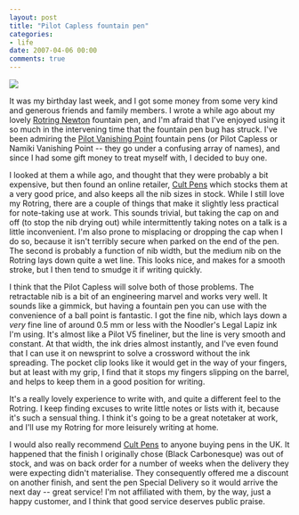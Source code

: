 ```yaml
---
layout: post
title: "Pilot Capless fountain pen"
categories:
- life
date: 2007-04-06 00:00
comments: true
---
```


<p class="img-shadow"><img src="http://www.rousette.org.uk/images/uploads/capless.jpg" /></p>

<p>It was my birthday last week, and I got some money from some very kind and generous friends and family members. I wrote a while ago about my lovely <a href="http://www.rousette.org.uk/blog/archives/fountain-pens/">Rotring Newton</a> fountain pen, and I'm afraid that I've enjoyed using it so much in the intervening time that the fountain pen bug has struck. I've been admiring the <a href="http://www.namiki.com/collections/pilotVanishingPoint_RA.php">Pilot Vanishing Point</a> fountain pens (or Pilot Capless or Namiki Vanishing Point -- they go under a confusing array of names), and since I had some gift money to treat myself with, I decided to buy one.</p>

<p>I looked at them a while ago, and thought that they were probably a bit expensive, but then found an online retailer, <a href="http://www.cultpens.com">Cult Pens</a> which stocks them at a very good price, and also keeps all the nib sizes in stock. While I still love my Rotring, there are a couple of things that make it slightly less practical for note-taking use at work. This sounds trivial, but taking the cap on and off (to stop the nib drying out) while intermittently taking notes on a talk is a little inconvenient. I'm also prone to misplacing or dropping the cap when I do so, because it isn't terribly secure when parked on the end of the pen. The second is probably a function of nib width, but the medium nib on the Rotring lays down quite a wet line. This looks nice, and makes for a smooth stroke, but I then tend to smudge it if writing quickly.</p>

<p>I think that the Pilot Capless will solve both of those problems. The retractable nib is a bit of an engineering marvel and works very well. It sounds like a gimmick, but having a fountain pen you can use with the convenience of a ball point is fantastic. I got the fine nib, which lays down a <em>very</em> fine line of around 0.5 mm or less with the Noodler's Legal Lapiz ink I'm using. It's almost like a Pilot V5 fineliner, but the line is very smooth and constant. At that width, the ink dries almost instantly, and I've even found that I can use it on newsprint to solve a crossword without the ink spreading. The pocket clip looks like it would get in the way of your fingers, but at least with my grip, I find that it stops my fingers slipping on the barrel, and helps to keep them in a good position for writing.</p>

<p>It's a really lovely experience to write with, and quite a different feel to the Rotring. I keep finding excuses to write little notes or lists with it, because it's such a sensual thing. I think it's going to be a great notetaker at work, and I'll use my Rotring for more leisurely writing at home.</p>

<p>I would also really recommend <a href="http://www.cultpens.com">Cult Pens</a> to anyone buying pens in the UK. It happened that the finish I originally chose (Black Carbonesque) was out of stock, and was on back order for a number of weeks when the delivery they were expecting didn't materialise. They consequently offered me a discount on another finish, and sent the pen Special Delivery so it would arrive the next day -- great service! I'm not affiliated with them, by the way, just a happy customer, and I think that good service deserves public praise.</p>



